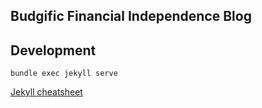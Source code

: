 ## Budgific Financial Independence Blog 

## Development
```
bundle exec jekyll serve
```

[Jekyll cheatsheet](https://devhints.io/jekyll)
